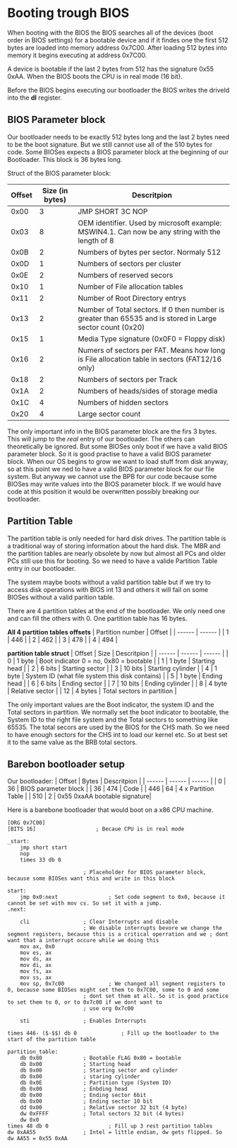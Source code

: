 # Booting trough BIOS
When booting with the BIOS the BIOS searches all of the devices (boot order in BIOS settings) for a bootable device and if it findes one the first 512 bytes are loaded into memory address 0x7C00. After loading 512 bytes into memory it begins executing at address 0x7C00.

A device is bootable if the last 2 bytes from 512 has the signature 0x55 0xAA.
When the BIOS boots the CPU is in real mode (16 bit).

Before the BIOS begins executing our bootloader the BIOS writes the driveId into the **dl** register.

## BIOS Parameter block
Our bootloader needs to be exactly 512 bytes long and the last 2 bytes need to be the boot signature. But we still cannot use all of the 510 bytes for code. 
Some BIOSes expects a BIOS parameter block at the beginning of our Bootloader. This block is 36 bytes long. 

Struct of the BIOS parameter block:

| Offset | Size (in bytes) |Descritpion |
| ------ | ------ | ------ |
| 0x00 | 3 | JMP SHORT 3C NOP |
| 0x03 | 8 | OEM identifier. Used by microsoft example: MSWIN4.1. Can now be any string with the length of 8 |
| 0x0B | 2 | Numbers of bytes per sector. Normaly 512 |
| 0x0D | 1 | Numbers of sectors per cluster |
| 0x0E | 2 | Numbers of reserved secors |
| 0x10 | 1 | Number of File allocation tables |
| 0x11 | 2 | Number of Root Directory entrys |
| 0x13 | 2 | Number of Total sectors. If 0 then number is greater than 65535 and is stored in Large sector count (0x20) |
| 0x15 | 1 | Media Type signature (0x0F0 = Floppy disk) |
| 0x16 | 2 | Numers of sectors per FAT. Means how long is File allocation table in sectors (FAT12/16 only) |
| 0x18 | 2 | Numbers of sectors per Track |
| 0x1A | 2 | Numbers of heads/sides of storage media |
| 0x1C | 4 | Numbers of hidden sectors |
| 0x20 | 4 | Large sector count |

The only important info in the BIOS parameter block are the firs 3 bytes. This will jump to the *real* entry of our bootloader. The others can theoretically be ignored. But some BIOSes only boot if we have a valid BIOS parameter block. So it is good practise to have a valid BIOS parameter block. When our OS begins to grow we want to load stuff from disk anyway, so at this point we ned to have a valid BIOS parameter block for our file system. But anyway we cannot use the BPB for our code because some BIOSes may write values into the BIOS parameter block. If we would have code at this position it would be overwritten possibly breaking our bootloader.

## Partition Table
The partition table is only needed for hard disk drives. The partition table is a traditional way of storing information about the hard disk. The MBR and the partition tables are nearly obsolete by now but almost all PCs and older PCs still use this for booting. So we need to have a valide Partition Table entry in our bootloader. 


The system maybe boots without a valid partition table but if we try to access disk operations with BIOS int 13 and others it will fail on some BIOSes without a valid parition table.


There are 4 partition tables at the end of the bootloader. We only need one and can fill the others with 0. One partition table has 16 bytes.


**All 4 partition tables offsets**
| Partition number | Offset |
| ------ | ------ | 
| 1 | 446 | 
| 2 | 462 |
| 3 | 478 |
| 4 | 494 |


**partition table struct**
| Offset | Size | Descritpion |
| ------ | ------ | ------ |
| 0 | 1 byte | Boot indicator 0 = no, 0x80 = bootable |
| 1 | 1 byte | Starting head |
| 2 | 6 bits | Starting sector | 
| 3 | 10 bits |  Starting cylinder |
| 4 | 1 byte |  System ID (what file system this disk contains) |
| 5 | 1 byte |  Ending head |
| 6 | 6 bits |  Ending sector |
| 7 | 10 bits |  Ending cylinder |
| 8 | 4 byte |  Relative sector |
| 12 | 4 bytes | Total sectors in partition | 


The only important values are the Boot indicator, the system ID and the Total sectors in partition. We normally set the boot indicator to bootable, the System ID to the right file system and the Total sectors to something like 65535. The total secors are used by the BIOS for the CHS math. So we need to have enough sectors for the CHS int to load our kernel etc. So at best set it to the same value as the BRB total sectors.

## Barebon bootloader setup
Our bootloader:
| Offset | Bytes | Descritpion |
| ------ | ------ | ------ |
| 0 | 36 | BIOS parameter block |
| 36 | 474 | Code |
| 446 | 64 | 4 x Partition Table | 
| 510 | 2 |  0x55 0xaAA bootable signature|

Here is a barebone bootloader that would boot on a x86 CPU machine.
``` assembly
[ORG 0x7C00]
[BITS 16]					; Becaue CPU is in real mode

_start:
	jmp short start
	nop
	times 33 db 0

						; Placeholder for BIOS parameter block, because some BIOSes want this and write in this block

start:
	jmp 0x0:next				; Set code segment to 0x0, because it cannot be set with mov cs. So set it with a jump.
.next:

	cli					; Clear Interrupts and disable
						; We disable interrupts bevore we change the segment registers, because this is a critical operration and we ; dont want that a interrupt occure while we doing this
	mov ax, 0x0
	mov es, ax
	mov ds, ax
	mov di, ax
	mov fs, ax
	mov ss, ax
	mov sp, 0x7c00				; We changed all segment registers to 0, because some BIOSes might set them to 0x7C00, some to 0 and some 
						; dont set them at all. So it is good practice to set them to 0, or to 0x7c00 if we dont want to
						; use org 0x7c00

	sti					; Enables Interrupts	

times 446- ($-$$) db 0 				; Fill up the bootloader to the start of the partition table

partition_table:
	db 0x80				; Bootable FLAG 0x80 = bootable
	db 0x00				; Starting head
	db 0x00				; Starting sector and cylinder
	db 0x00				; staring cylinder
	db 0x0E				; Partition type (System ID)
	db 0x00				; Enbding head
	db 0x00				; Ending sector 6bit
	db 0x00				; Ending sector 10 bit
	dd 0x00				; Relative sector 32 bit (4 byte)
	dw 0xFFFF			; Total sectors 32 bit (4 bytes)
	dw 0x0
times 48 db 0 					; Fill up 3 rest partition tables
dw 0xAA55				; Intel = little endian, dw gets flipped. So dw AA55 = 0x55 0xAA
```